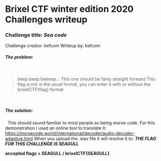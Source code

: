 # Brixel CTF winter edition 2020 Challenges writeup
### Challenge title: *Sea code*
Challenge creator: kefcom
Writeup by: kefcom

##### The problem:
&nbsp;
>beep beep beeeep...
This one should be fairly straight forward
This flag is not in the usual format, you can enter it with or without the brixelCTF{flag} format

&nbsp;
##### The solution:
&nbsp;
This should sound familiar to most people as being morse code.
For this demonstration I used an online tool to translate it: https://morsecode.world/international/decoder/audio-decoder-adaptive.html
When you upload the .wav file it will resolve it to: ***THE FLAG FOR THIS CHALLENGE IS SEAGULL***

**accepted flags = SEAGULL / brixelCTF{SEAGULL}**